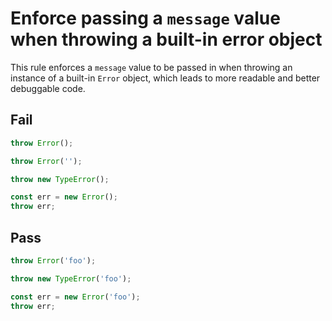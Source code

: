 # Enforce passing a `message` value when throwing a built-in error object

This rule enforces a `message` value to be passed in when throwing an instance of a built-in `Error` object, which leads to more readable and better debuggable code.


## Fail

```js
throw Error();
```

```js
throw Error('');
```

```js
throw new TypeError();
```

```js
const err = new Error();
throw err;
```


## Pass

```js
throw Error('foo');
```

```js
throw new TypeError('foo');
```

```js
const err = new Error('foo');
throw err;
```
